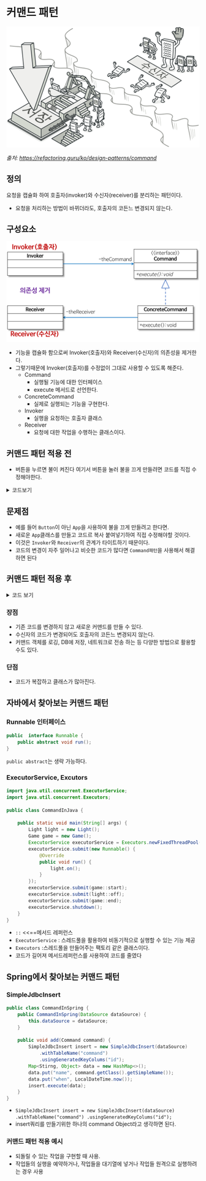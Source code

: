 # 커맨드 패턴
<div>
<img src="img/command1.png">
</div>   

*출처: https://refactoring.guru/ko/design-patterns/command*

## 정의
요청을 캡슐화 하여 호출자(invoker)와 수신자(receiver)를 분리하는 패턴이다.
- 요청을 처리하는 방법이 바뀌더라도, 호출자의 코든느 변경되지 않는다.


## 구성요소

<div>
<img src="img/command2.png">
</div> 

- 기능을 캡슐화 함으로써 Invoker(호출자)와 Receiver(수신자)의 의존성을 제거한다.
- 그렇기때문에 Invoker(호출자)를 수정없이 그대로 사용할 수 있도록 해준다.
    - Command
      - 실행될 기능에 대한 인터페이스 
      - execute 메서드로 선언한다.
    - ConcreteCommand
      - 실제로 실행되는 기능을 구현한다.
    - Invoker
      - 실행을 요청하는 호출자 클래스
    - Receiver
      - 요청에 대한 작업을 수행하는 클래스이다.
 
##  커맨드 패턴 적용 전

- 버튼을 누르면 불이 켜진다 여기서 버튼을 눌러 불을 끄게 만들려면 코드를 직접 수정해야한다.

<details>
<summary>코드보기</summary>

## Button
- Invoker ==>> Button
- Receiver ==>> Light
```java
import java.awt.Button;

public class Button {

    private Light light;

    public Button(Light light) {
        this.light = light;
    }

    public void press() {
        light.on();
    }

    public static void main(String[] args) {
        Button button = new Button(new Light());
        button.press();
        button.press();
        button.press();
        button.press();
    }
}
```
</details>

## 문제점 
- 예를 들어 `Button`이 아닌 `App`을 사용하여 불을 끄게 만들려고 한다면.
- 새로운 `App`클래스를 만들고 코드르 복사 붙여넣기하여 직접 수정해야할 것이다.
- 이것은  `Invoker`와 `Receiver`의 관계가 타이트하기 때문이다. 
- 코드의 변경이 자주 일어나고 비슷한 코드가 많다면 `Command패턴`을 사용해서 해결하면 된다

##  커맨드 패턴 적용 후

<details>
<summary>코드 보기</summary>

## Command
```java
public interface Command {
    void execute();
    
}
```

## Button
```java
public class Button {
    private Command command;
    
    public Button(Command command) {
        this.command = command;
    }
    
    public void press() {
        command.execute();
    }

    public static void main(String[] args) {
        Button button = new Button(new LightOnCommand(new Light()));
        button.press();
        button.press();
    }
}
```
## LightOnCommand
```java
public class LightOnCommand implements Command {
    
    private Light light;
    
    public LightOnCommand(Light light) {
        this.light = light;
    }
    
    @Override
    public void execute() {
        light.on();
    }
}
```

## LightOffCommand
```java
public class LightOffCommand implements Command {
    
    private Light light;
    
    public LightOnCommand(Light light) {
        this.light = light;
    }
    
    @Override
    public void execute() {
        light.off();
    }
}
```

</details>

### 장점
 - 기존 코드를 변경하지 않고 새로운 커맨드를 만들 수 있다.
 - 수신자의 코드가 변경되어도 호출자의 코든느 변경되지 않는다.
 - 커맨드 객체를 로깅, DB에 저장, 네트워크로 전송 하는 등 다양한 방법으로 활용할 수도 있다.
### 단점
 - 코드가 복잡하고 클래스가 많아진다.


## 자바에서 찾아보는 커맨드 패턴

### Runnable 인터페이스
```java
public  interface Runnable {
    public abstract void run();
}
```
`public abstract`는 생략 가능하다.

### ExecutorService, Excutors

```java
import java.util.concurrent.ExecutorService;
import java.util.concurrent.Executors;

public class CommandInJava {

    public static void main(String[] args) {
        Light light = new Light();
        Game game = new Game();
        ExecutorService executorService = Executors.newFixedThreadPool(nThreads:4);
        executorService.submit(new Runnable() {
            @Override
            public void run() {
                light.on();
            }
        });
        executorService.submit(game::start);
        executorService.submit(light::off);
        executorService.submit(game::end);
        executorService.shutdown();
    }
}
```
-   `::` <<==메서드 레퍼런스
- `ExecutorService` : 스레드풀을 활용하여 비동기적으로 실행할 수 있는 기능 제공
- `Executors` :스레드풀을 만들어주는 팩토리 같은 클래스이다.
- 코드가 길어져 메서드레퍼런스를 사용하여 코드를 줄였다

## Spring에서 찾아보는 커맨드 패턴

### SimpleJdbcInsert

```java
public class CommandInSpring {
    public CommandInSpring(DataSource dataSource) {
        this.dataSource = dataSource;
    }
    
    public void add(Command command) {
        SimpleJdbcInsert insert = new SimpleJdbcInsert(dataSource)
            .withTableName("command")
            .usingGeneratedKeyColums("id");
        Map<Stirng, Object> data = new HashMap<>();
        data.put("name", command.getClass().getSimpleName());
        data.put("when", LocalDateTime.now());
        insert.execute(data);
    }
}
```

- `SimpleJdbcInsert insert = new SimpleJdbcInsert(dataSource)
  .withTableName("command")
  .usingGeneratedKeyColums("id");`
- insert쿼리를 만들기위한 하나의 command Object라고 생각하면 된다.


### 커맨드 패턴 적용 예시
- 되돌릴 수 있는 작업을 구현할 때 사용.
- 작업들의 실행을 예약하거나, 작업들을 대기열에 넣거나 작업들 원격으로 실행하려는 경우 사용